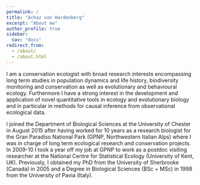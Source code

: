 ```yaml
---
permalink: /
title: "Achaz von Hardenberg"
excerpt: "About me"
author_profile: true
sidebar:
  nav: "docs"
redirect_from: 
  - /about/
  - /about.html
---
```

  
I am a conservation ecologist with broad research interests encompassing long term studies in population dynamics and life history, biodiversity monitoring and conservation as well as evolutionary and behavioural ecology. Furthermore I have a strong interest in the development and application of novel quantitative tools in ecology and evolutionary biology and in particular in methods for causal inference from observational ecological data. 
  
I joined the Department of Biological Sciences at the University of Chester in August 2015 after having worked for 10 years as a research biologist for the Gran Paradiso National Park (GPNP, Northwestern Italian Alps) where I was in charge of long term ecological research and conservation projects. In 2009-10 I took a year off my job at GPNP to work as a postdoc visiting researcher at the National Centre for Statistical Ecology (University of Kent, UK). Previously, I obtained my PhD from the University of Sherbrooke (Canada) in 2005 and a Degree in Biological Sciences (BSc + MSc) in 1998 from the University of Pavia (Italy). 
